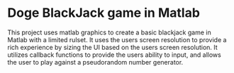 # Doge BlackJack game in Matlab

This project uses matlab graphics to create a basic blackjack game in Matlab with a limited rulset.
It uses the users screen resolution to provide a rich experience by sizing the UI based on the users screen resolution.
It utilizes callback functions to provide the users ability to input, and allows the user to play against a pseudorandom number generator.


